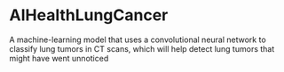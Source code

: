 # AIHealthLungCancer
A machine-learning model that uses a convolutional neural network to classify lung tumors in CT scans, which will help detect lung tumors that might have went unnoticed
